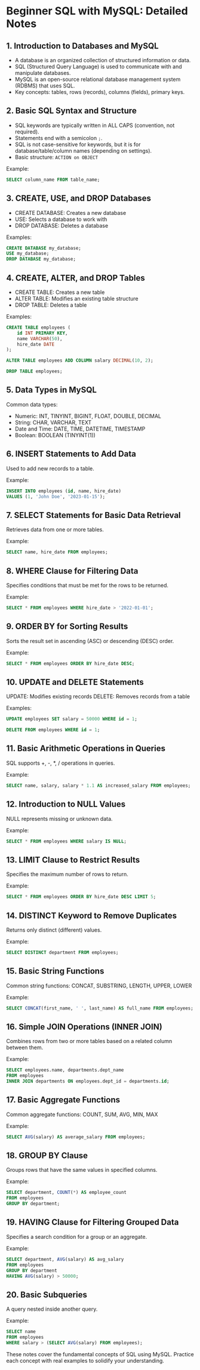 # Beginner SQL with MySQL: Detailed Notes

## 1. Introduction to Databases and MySQL

- A database is an organized collection of structured information or data.
- SQL (Structured Query Language) is used to communicate with and manipulate databases.
- MySQL is an open-source relational database management system (RDBMS) that uses SQL.
- Key concepts: tables, rows (records), columns (fields), primary keys.

## 2. Basic SQL Syntax and Structure

- SQL keywords are typically written in ALL CAPS (convention, not required).
- Statements end with a semicolon `;`.
- SQL is not case-sensitive for keywords, but it is for database/table/column names (depending on settings).
- Basic structure: `ACTION on OBJECT`

Example:
```sql
SELECT column_name FROM table_name;
```

## 3. CREATE, USE, and DROP Databases

- CREATE DATABASE: Creates a new database
- USE: Selects a database to work with
- DROP DATABASE: Deletes a database

Examples:
```sql
CREATE DATABASE my_database;
USE my_database;
DROP DATABASE my_database;
```

## 4. CREATE, ALTER, and DROP Tables

- CREATE TABLE: Creates a new table
- ALTER TABLE: Modifies an existing table structure
- DROP TABLE: Deletes a table

Examples:
```sql
CREATE TABLE employees (
    id INT PRIMARY KEY,
    name VARCHAR(50),
    hire_date DATE
);

ALTER TABLE employees ADD COLUMN salary DECIMAL(10, 2);

DROP TABLE employees;
```

## 5. Data Types in MySQL

Common data types:
- Numeric: INT, TINYINT, BIGINT, FLOAT, DOUBLE, DECIMAL
- String: CHAR, VARCHAR, TEXT
- Date and Time: DATE, TIME, DATETIME, TIMESTAMP
- Boolean: BOOLEAN (TINYINT(1))

## 6. INSERT Statements to Add Data

Used to add new records to a table.

Example:
```sql
INSERT INTO employees (id, name, hire_date)
VALUES (1, 'John Doe', '2023-01-15');
```

## 7. SELECT Statements for Basic Data Retrieval

Retrieves data from one or more tables.

Example:
```sql
SELECT name, hire_date FROM employees;
```

## 8. WHERE Clause for Filtering Data

Specifies conditions that must be met for the rows to be returned.

Example:
```sql
SELECT * FROM employees WHERE hire_date > '2022-01-01';
```

## 9. ORDER BY for Sorting Results

Sorts the result set in ascending (ASC) or descending (DESC) order.

Example:
```sql
SELECT * FROM employees ORDER BY hire_date DESC;
```

## 10. UPDATE and DELETE Statements

UPDATE: Modifies existing records
DELETE: Removes records from a table

Examples:
```sql
UPDATE employees SET salary = 50000 WHERE id = 1;

DELETE FROM employees WHERE id = 1;
```

## 11. Basic Arithmetic Operations in Queries

SQL supports +, -, *, / operations in queries.

Example:
```sql
SELECT name, salary, salary * 1.1 AS increased_salary FROM employees;
```

## 12. Introduction to NULL Values

NULL represents missing or unknown data.

Example:
```sql
SELECT * FROM employees WHERE salary IS NULL;
```

## 13. LIMIT Clause to Restrict Results

Specifies the maximum number of rows to return.

Example:
```sql
SELECT * FROM employees ORDER BY hire_date DESC LIMIT 5;
```

## 14. DISTINCT Keyword to Remove Duplicates

Returns only distinct (different) values.

Example:
```sql
SELECT DISTINCT department FROM employees;
```

## 15. Basic String Functions

Common string functions: CONCAT, SUBSTRING, LENGTH, UPPER, LOWER

Example:
```sql
SELECT CONCAT(first_name, ' ', last_name) AS full_name FROM employees;
```

## 16. Simple JOIN Operations (INNER JOIN)

Combines rows from two or more tables based on a related column between them.

Example:
```sql
SELECT employees.name, departments.dept_name
FROM employees
INNER JOIN departments ON employees.dept_id = departments.id;
```

## 17. Basic Aggregate Functions

Common aggregate functions: COUNT, SUM, AVG, MIN, MAX

Example:
```sql
SELECT AVG(salary) AS average_salary FROM employees;
```

## 18. GROUP BY Clause

Groups rows that have the same values in specified columns.

Example:
```sql
SELECT department, COUNT(*) AS employee_count
FROM employees
GROUP BY department;
```

## 19. HAVING Clause for Filtering Grouped Data

Specifies a search condition for a group or an aggregate.

Example:
```sql
SELECT department, AVG(salary) AS avg_salary
FROM employees
GROUP BY department
HAVING AVG(salary) > 50000;
```

## 20. Basic Subqueries

A query nested inside another query.

Example:
```sql
SELECT name
FROM employees
WHERE salary > (SELECT AVG(salary) FROM employees);
```

These notes cover the fundamental concepts of SQL using MySQL. Practice each concept with real examples to solidify your understanding.
